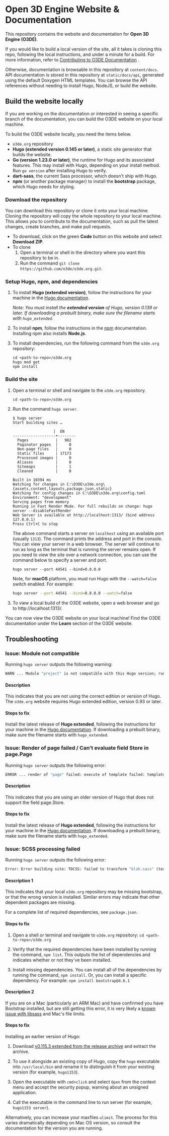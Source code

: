 # Open 3D Engine Website & Documentation

This repository contains the website and documentation for **Open 3D Engine (O3DE)**. 

If you would like to build a local version of the site, all it takes is cloning this repo, following the local instructions, and under a minute for a build.
For more information, refer to [Contributing to O3DE Documentation](https://www.o3de.org/docs/contributing/to-docs/) .

Otherwise, documentation is browsable in this repository at `content/docs`. API documentation is stored in this repository at `static/docs/api`, generated using the default Doxygen HTML templates. You can browse the API references without needing to install Hugo, NodeJS, or build the website.

## Build the website locally
If you are working on the documentation or interested in seeing a specific branch of the documentation, you can build the O3DE website on your local machine. 

To build the O3DE website locally, you need the items below.
- `o3de.org` repository
- **Hugo (extended version 0.145 or later)**, a static site generator that builds the website.
- **Go (version 1.23.0 or later)**, the runtime for Hugo and its associated features. This may install with Hugo, depending on your install method. Run `go version` after installing Hugo to verify.
- **dart-sass**, the current Sass processor, which doesn't ship with Hugo.
- **npm** (or another package manager) to install the **bootstrap** package, which Hugo needs for styling.

### Download the repository
You can download this repository or clone it onto your local machine. Cloning the repository will copy the whole repository to your local machine. This allows you to contribute to the documentation, such as pull the latest changes, create branches, and make pull requests. 
- To download, click on the green **Code** button on this website and select **Download ZIP**. 
- To clone
  1. Open a terminal or shell in the directory where you want this repository to be in. 
  2. Run the command `git clone https://github.com/o3de/o3de.org.git`.

### Setup Hugo, npm, and dependencies
1. To install **Hugo (extended version)**, follow the instructions for your machine in the [Hugo documentation](https://gohugo.io/getting-started/installing). 
   
    *Note: You must install the **extended version** of Hugo, version 0.139 or later. If downloading a prebuilt binary, make sure the filename starts with `hugo_extended`.*

2. To install **npm**, follow the instructions in the [npm](https://docs.npmjs.com/downloading-and-installing-node-js-and-npm) documentation. Installing npm also installs **Node.js**.

3. To install dependencies, run the following command from the `o3de.org` repository:

    ```shell
    cd <path-to-repo>/o3de.org
    hugo mod get
    npm install
    ```


### Build the site
1. Open a terminal or shell and navigate to the `o3de.org` repository.
   
    ```shell
    cd <path-to-repo>/o3de.org
    ```
   
2. Run the command `hugo server`. 
      
    ```shell
    $ hugo server
    Start building sites …

                      |  EN
    -------------------+--------
      Pages            |   902
      Paginator pages  |     0
      Non-page files   |     0
      Static files     | 17173
      Processed images |     0
      Aliases          |     0
      Sitemaps         |     1
      Cleaned          |     0

    Built in 10394 ms
    Watching for changes in C:\O3DE\o3de.org\{assets,content,layouts,package.json,static}
    Watching for config changes in C:\O3DE\o3de.org\config.toml
    Environment: "development"
    Serving pages from memory
    Running in Fast Render Mode. For full rebuilds on change: hugo server --disableFastRender
    Web Server is available at http://localhost:1313/ (bind address 127.0.0.1)
    Press Ctrl+C to stop
    ```

    The above command starts a server on `localhost` using an available port (usually `1313`). The command prints the address and port in the console. You can view your server in a web browser. The server will continue to run as long as the terminal that is running the server remains open. If you need to view the site over a network connection, you can use the command below to specify a server and port.

    ```shell
    hugo server --port 44541 --bind=0.0.0.0
    ```

    Note, for **macOS** platform, you must run Hugo with the `--watch=false` switch enabled. For example:

    ```bash
    hugo server --port 44541 --bind=0.0.0.0 --watch=false
    ```

3. To view a local build of the O3DE website, open a web browser and go to http://localhost:1313/.

You can now view the O3DE website on your local machine! Find the O3DE documentation under the **Learn** section of the O3DE website.

## Troubleshooting

### Issue: Module not compatible

Running `hugo server` outputs the following warning:

```cmd
WARN ... Module "project" is not compatible with this Hugo version; run "hugo mod graph" for more information.
```

#### Description

This indicates that you are not using the correct edition or version of Hugo. The `o3de.org` website requires Hugo extended edition, version 0.93 or later.

#### Steps to fix

Install the latest release of **Hugo extended**, following the instructions for your machine in the [Hugo documentation](https://gohugo.io/getting-started/installing). If downloading a prebuilt binary, make sure the filename starts with `hugo_extended`.

### Issue: Render of page failed / Can't evaluate field Store in page.Page

Running `hugo server` outputs the following error:

```cmd
ERROR ... render of "page" failed: execute of template failed: template: blog/single.html:8:7: executing "main" at <partial "blog/content.html" .>: error calling partial: "C:\o3de.org\layouts\partials\blog\content.html:10:17": execute of template failed: template: partials/blog/content.html:10:17: executing "partials/blog/content.html" at <.Page.Store.Get>: can't evaluate field Store in type page.Page
```

#### Description

This indicates that you are using an older version of Hugo that does not support the field page.Store.

#### Steps to fix

Install the latest release of **Hugo extended**, following the instructions for your machine in the [Hugo documentation](https://gohugo.io/getting-started/installing). If downloading a prebuilt binary, make sure the filename starts with `hugo_extended`.

### Issue: SCSS processing failed

Running `hugo server` outputs the following error:

```cmd
Error: Error building site: TOCSS: failed to transform "blah.sass" (text/x-sass): SCSS processing failed: file "stdin", line 26, col 1: File to import not found or unreadable: bootstrap/scss/functions.
```

#### Description 1

This indicates that your local `o3de.org` repository may be missing bootstrap, or that the wrong version is installed. Similar errors may indicate that other dependent packages are missing.

For a complete list of required dependencies, see `package.json`.

#### Steps to fix

1. Open a shell or terminal and navigate to `o3de.org` repository: `cd <path-to-repo>/o3de.org`

2. Verify that the required dependencies have been installed by running the command, `npm list`. This outputs the list of dependencies and indicates whether or not they've been installed.

3. Install missing dependencies. You can install all of the dependencies by running the command, `npm install`. Or, you can install a specific dependency. For example: `npm install bootstrap@4.6.1`

#### Description 2

If you are on a Mac (particularly an ARM Mac) and have confirmed you have Bootstrap installed, but are still getting this error, it is very likely a [known issue with libsass](https://github.com/gohugoio/hugo/issues/12649#issuecomment-2299360331) and Mac's file limits.

#### Steps to fix

Installing an earlier version of Hugo:

1. Download [v0.115.3 extended from the release archive](https://github.com/gohugoio/hugo/releases/tag/v0.115.3) and extract the archive.

2. To use it alongside an existing copy of Hugo, copy the `hugo` executable into `/usr/local/bin` and rename it to distinguish it from your existing version (for example, `hugo1153`).

3. Open the executable with `cmd+click` and select `Open` from the context menu and accept the security popup, warning about an unsigned application.

4. Call the executable in the command line to run server (for example, `hugo1153 server`).

Alternatively, you can increase your maxfiles `ulimit`. The process for this varies dramatically depending on Mac OS version, so consult the documentation for the version you are running.
